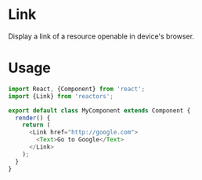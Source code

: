 Link
===

Display a link of a resource openable in device's browser.

# Usage

```javascript
import React, {Component} from 'react';
import {Link} from 'reactors';

export default class MyComponent extends Component {
  render() {
    return (
      <Link href="http://google.com">
        <Text>Go to Google</Text>
      </Link>
    );
  }
}
```
